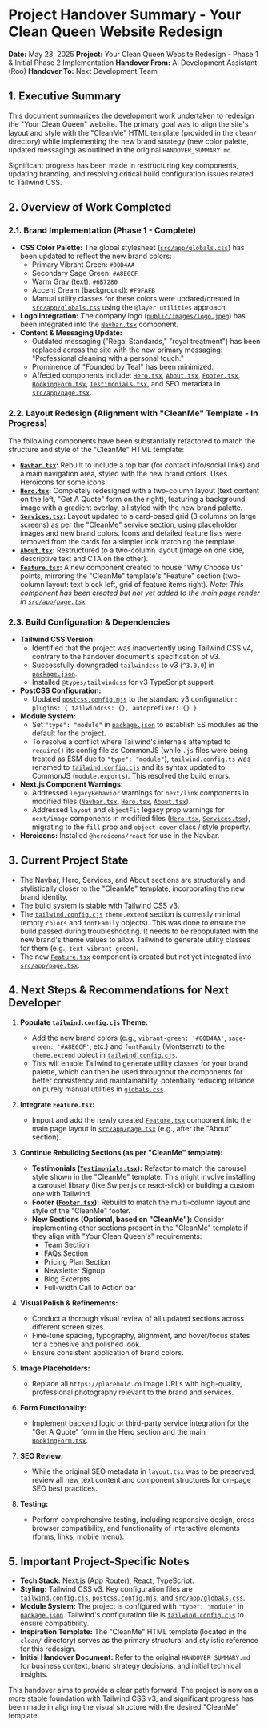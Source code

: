 # Project Handover Summary - Your Clean Queen Website Redesign

**Date:** May 28, 2025
**Project:** Your Clean Queen Website Redesign - Phase 1 & Initial Phase 2 Implementation
**Handover From:** AI Development Assistant (Roo)
**Handover To:** Next Development Team

## 1. Executive Summary

This document summarizes the development work undertaken to redesign the "Your Clean Queen" website. The primary goal was to align the site's layout and style with the "CleanMe" HTML template (provided in the `clean/` directory) while implementing the new brand strategy (new color palette, updated messaging) as outlined in the original `HANDOVER_SUMMARY.md`.

Significant progress has been made in restructuring key components, updating branding, and resolving critical build configuration issues related to Tailwind CSS.

## 2. Overview of Work Completed

### 2.1. Brand Implementation (Phase 1 - Complete)
*   **CSS Color Palette:** The global stylesheet ([`src/app/globals.css`](src/app/globals.css:1)) has been updated to reflect the new brand colors:
    *   Primary Vibrant Green: `#00D4AA`
    *   Secondary Sage Green: `#A8E6CF`
    *   Warm Gray (text): `#6B7280`
    *   Accent Cream (background): `#F9FAFB`
    *   Manual utility classes for these colors were updated/created in [`src/app/globals.css`](src/app/globals.css:1) using the `@layer utilities` approach.
*   **Logo Integration:** The company logo ([`public/images/logo.jpeg`](public/images/logo.jpeg)) has been integrated into the [`Navbar.tsx`](src/components/Navbar.tsx:1) component.
*   **Content & Messaging Update:**
    *   Outdated messaging ("Regal Standards," "royal treatment") has been replaced across the site with the new primary messaging: "Professional cleaning with a personal touch."
    *   Prominence of "Founded by Teal" has been minimized.
    *   Affected components include: [`Hero.tsx`](src/components/Hero.tsx:1), [`About.tsx`](src/components/About.tsx:1), [`Footer.tsx`](src/components/Footer.tsx:1), [`BookingForm.tsx`](src/components/BookingForm.tsx:1), [`Testimonials.tsx`](src/components/Testimonials.tsx:1), and SEO metadata in [`src/app/page.tsx`](src/app/page.tsx:1).

### 2.2. Layout Redesign (Alignment with "CleanMe" Template - In Progress)
The following components have been substantially refactored to match the structure and style of the "CleanMe" HTML template:
*   **[`Navbar.tsx`](src/components/Navbar.tsx:1):** Rebuilt to include a top bar (for contact info/social links) and a main navigation area, styled with the new brand colors. Uses Heroicons for some icons.
*   **[`Hero.tsx`](src/components/Hero.tsx:1):** Completely redesigned with a two-column layout (text content on the left, "Get A Quote" form on the right), featuring a background image with a gradient overlay, all styled with the new brand palette.
*   **[`Services.tsx`](src/components/Services.tsx:1):** Layout updated to a card-based grid (3 columns on large screens) as per the "CleanMe" service section, using placeholder images and new brand colors. Icons and detailed feature lists were removed from the cards for a simpler look matching the template.
*   **[`About.tsx`](src/components/About.tsx:1):** Restructured to a two-column layout (image on one side, descriptive text and CTA on the other).
*   **[`Feature.tsx`](src/components/Feature.tsx:1):** A new component created to house "Why Choose Us" points, mirroring the "CleanMe" template's "Feature" section (two-column layout: text block left, grid of feature items right). *Note: This component has been created but not yet added to the main page render in [`src/app/page.tsx`](src/app/page.tsx:1).*

### 2.3. Build Configuration & Dependencies
*   **Tailwind CSS Version:**
    *   Identified that the project was inadvertently using Tailwind CSS v4, contrary to the handover document's specification of v3.
    *   Successfully downgraded `tailwindcss` to v3 (`^3.0.0`) in [`package.json`](package.json:1).
    *   Installed `@types/tailwindcss` for v3 TypeScript support.
*   **PostCSS Configuration:**
    *   Updated [`postcss.config.mjs`](postcss.config.mjs:1) to the standard v3 configuration: `plugins: { tailwindcss: {}, autoprefixer: {} }`.
*   **Module System:**
    *   Set `"type": "module"` in [`package.json`](package.json:1) to establish ES modules as the default for the project.
    *   To resolve a conflict where Tailwind's internals attempted to `require()` its config file as CommonJS (while `.js` files were being treated as ESM due to `"type": "module"`), `tailwind.config.ts` was renamed to [`tailwind.config.cjs`](tailwind.config.cjs:1) and its syntax updated to CommonJS (`module.exports`). This resolved the build errors.
*   **Next.js Component Warnings:**
    *   Addressed `legacyBehavior` warnings for `next/link` components in modified files ([`Navbar.tsx`](src/components/Navbar.tsx:1), [`Hero.tsx`](src/components/Hero.tsx:1), [`About.tsx`](src/components/About.tsx:1)).
    *   Addressed `layout` and `objectFit` legacy prop warnings for `next/image` components in modified files ([`Hero.tsx`](src/components/Hero.tsx:1), [`Services.tsx`](src/components/Services.tsx:1)), migrating to the `fill` prop and `object-cover` class / style property.
*   **Heroicons:** Installed `@heroicons/react` for use in the Navbar.

## 3. Current Project State
*   The Navbar, Hero, Services, and About sections are structurally and stylistically closer to the "CleanMe" template, incorporating the new brand identity.
*   The build system is stable with Tailwind CSS v3.
*   The [`tailwind.config.cjs`](tailwind.config.cjs:1) `theme.extend` section is currently minimal (empty `colors` and `fontFamily` objects). This was done to ensure the build passed during troubleshooting. It needs to be repopulated with the new brand's theme values to allow Tailwind to generate utility classes for them (e.g., `text-vibrant-green`).
*   The new [`Feature.tsx`](src/components/Feature.tsx:1) component is created but not yet integrated into [`src/app/page.tsx`](src/app/page.tsx:1).

## 4. Next Steps & Recommendations for Next Developer

1.  **Populate `tailwind.config.cjs` Theme:**
    *   Add the new brand colors (e.g., `vibrant-green: '#00D4AA'`, `sage-green: '#A8E6CF'`, etc.) and `fontFamily` (Montserrat) to the `theme.extend` object in [`tailwind.config.cjs`](tailwind.config.cjs:1).
    *   This will enable Tailwind to generate utility classes for your brand palette, which can then be used throughout the components for better consistency and maintainability, potentially reducing reliance on purely manual utilities in [`globals.css`](src/app/globals.css:1).

2.  **Integrate `Feature.tsx`:**
    *   Import and add the newly created [`Feature.tsx`](src/components/Feature.tsx:1) component into the main page layout in [`src/app/page.tsx`](src/app/page.tsx:1) (e.g., after the "About" section).

3.  **Continue Rebuilding Sections (as per "CleanMe" template):**
    *   **Testimonials ([`Testimonials.tsx`](src/components/Testimonials.tsx:1)):** Refactor to match the carousel style shown in the "CleanMe" template. This might involve installing a carousel library (like Swiper.js or react-slick) or building a custom one with Tailwind.
    *   **Footer ([`Footer.tsx`](src/components/Footer.tsx:1)):** Rebuild to match the multi-column layout and style of the "CleanMe" footer.
    *   **New Sections (Optional, based on "CleanMe"):** Consider implementing other sections present in the "CleanMe" template if they align with "Your Clean Queen's" requirements:
        *   Team Section
        *   FAQs Section
        *   Pricing Plan Section
        *   Newsletter Signup
        *   Blog Excerpts
        *   Full-width Call to Action bar

4.  **Visual Polish & Refinements:**
    *   Conduct a thorough visual review of all updated sections across different screen sizes.
    *   Fine-tune spacing, typography, alignment, and hover/focus states for a cohesive and polished look.
    *   Ensure consistent application of brand colors.

5.  **Image Placeholders:**
    *   Replace all `https://placehold.co` image URLs with high-quality, professional photography relevant to the brand and services.

6.  **Form Functionality:**
    *   Implement backend logic or third-party service integration for the "Get A Quote" form in the Hero section and the main [`BookingForm.tsx`](src/components/BookingForm.tsx:1).

7.  **SEO Review:**
    *   While the original SEO metadata in `layout.tsx` was to be preserved, review all new text content and component structures for on-page SEO best practices.

8.  **Testing:**
    *   Perform comprehensive testing, including responsive design, cross-browser compatibility, and functionality of interactive elements (forms, links, mobile menu).

## 5. Important Project-Specific Notes
*   **Tech Stack:** Next.js (App Router), React, TypeScript.
*   **Styling:** Tailwind CSS v3. Key configuration files are [`tailwind.config.cjs`](tailwind.config.cjs:1), [`postcss.config.mjs`](postcss.config.mjs:1), and [`src/app/globals.css`](src/app/globals.css:1).
*   **Module System:** The project is configured with `"type": "module"` in [`package.json`](package.json:1). Tailwind's configuration file is [`tailwind.config.cjs`](tailwind.config.cjs:1) to ensure compatibility.
*   **Inspiration Template:** The "CleanMe" HTML template (located in the `clean/` directory) serves as the primary structural and stylistic reference for this redesign.
*   **Initial Handover Document:** Refer to the original `HANDOVER_SUMMARY.md` for business context, brand strategy decisions, and initial technical insights.

This handover aims to provide a clear path forward. The project is now on a more stable foundation with Tailwind CSS v3, and significant progress has been made in aligning the visual structure with the desired "CleanMe" template.